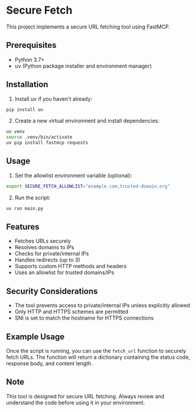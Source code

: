 # Secure Fetch

This project implements a secure URL fetching tool using FastMCP.

## Prerequisites

- Python 3.7+
- uv (Python package installer and environment manager)

## Installation

1. Install uv if you haven't already:

```bash
pip install uv
```

2. Create a new virtual environment and install dependencies:

```bash
uv venv
source .venv/bin/activate
uv pip install fastmcp requests
```

## Usage

1. Set the allowlist environment variable (optional):

```bash
export SECURE_FETCH_ALLOWLIST="example.com,trusted-domain.org"
```

2. Run the script:

```bash
uv run main.py
```

## Features

- Fetches URLs securely
- Resolves domains to IPs
- Checks for private/internal IPs
- Handles redirects (up to 3)
- Supports custom HTTP methods and headers
- Uses an allowlist for trusted domains/IPs

## Security Considerations

- The tool prevents access to private/internal IPs unless explicitly allowed
- Only HTTP and HTTPS schemes are permitted
- SNI is set to match the hostname for HTTPS connections

## Example Usage

Once the script is running, you can use the `fetch_url` function to securely fetch URLs. The function will return a dictionary containing the status code, response body, and content length.

## Note

This tool is designed for secure URL fetching. Always review and understand the code before using it in your environment.

